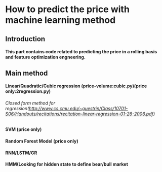 # How to predict the price with machine learning method
## Introduction
#### This part contains code related to predicting the price in a rolling basis and feature optimization engneering.
## Main method
#### Linear/Quadratic/Cubic regression (price-volume:cubic.py)(price only:2regression.py)
###### Closed form method for regression(http://www.cs.cmu.edu/~guestrin/Class/10701-S06/Handouts/recitations/recitation-linear-regression-01-26-2006.pdf)
#### SVM (price only)
#### Random Forest Model (price only)
#### RNN/LSTM/GR
#### HMM(Looking for hidden state to define bear/bull market

